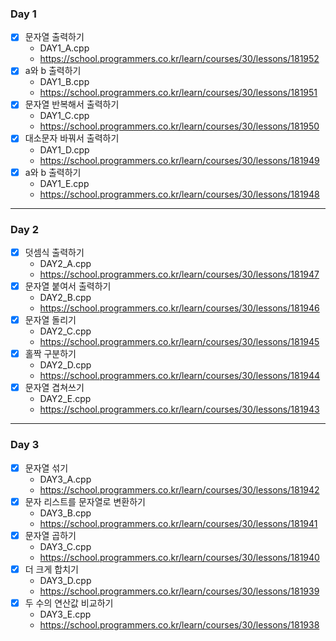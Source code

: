 ### Day 1
- [x] 문자열 출력하기 
   - DAY1_A.cpp
   - https://school.programmers.co.kr/learn/courses/30/lessons/181952
- [x] a와 b 출력하기
   - DAY1_B.cpp
   - https://school.programmers.co.kr/learn/courses/30/lessons/181951
- [x] 문자열 반복해서 출력하기
   - DAY1_C.cpp
   - https://school.programmers.co.kr/learn/courses/30/lessons/181950
- [x] 대소문자 바꿔서 출력하기
   - DAY1_D.cpp
   - https://school.programmers.co.kr/learn/courses/30/lessons/181949
- [x] a와 b 출력하기
   - DAY1_E.cpp
   - https://school.programmers.co.kr/learn/courses/30/lessons/181948
---
### Day 2
- [x] 덧셈식 출력하기
   - DAY2_A.cpp
   - https://school.programmers.co.kr/learn/courses/30/lessons/181947
- [x] 문자열 붙여서 출력하기
   - DAY2_B.cpp
   - https://school.programmers.co.kr/learn/courses/30/lessons/181946
- [x] 문자열 돌리기
   - DAY2_C.cpp
   - https://school.programmers.co.kr/learn/courses/30/lessons/181945 
- [x] 홀짝 구분하기
   - DAY2_D.cpp
   - https://school.programmers.co.kr/learn/courses/30/lessons/181944 
- [x] 문자열 겹쳐쓰기
   - DAY2_E.cpp
   - https://school.programmers.co.kr/learn/courses/30/lessons/181943
---
### Day 3
- [x] 문자열 섞기
  - DAY3_A.cpp
  - https://school.programmers.co.kr/learn/courses/30/lessons/181942
- [x] 문자 리스트를 문자열로 변환하기
  - DAY3_B.cpp
  - https://school.programmers.co.kr/learn/courses/30/lessons/181941
- [x] 문자열 곱하기
  - DAY3_C.cpp
  - https://school.programmers.co.kr/learn/courses/30/lessons/181940
- [x] 더 크게 합치기
  - DAY3_D.cpp
  - https://school.programmers.co.kr/learn/courses/30/lessons/181939
- [x] 두 수의 연산값 비교하기
  - DAY3_E.cpp
  - https://school.programmers.co.kr/learn/courses/30/lessons/181938
 